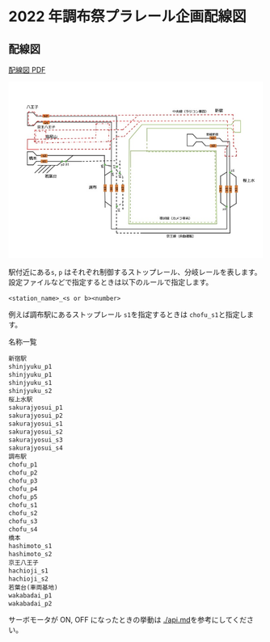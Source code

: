 # 2022 年調布祭プラレール企画配線図

## 配線図

[配線図 PDF](./chofufes2022-map.pdf)

![配線図](./chofufes2022-map.jpg)

駅付近にある`s`, `p` はそれぞれ制御するストップレール、分岐レールを表します。
設定ファイルなどで指定するときは以下のルールで指定します。

```text
<station_name>_<s or b><number>
```

例えば調布駅にあるストップレール `s1`を指定するときは `chofu_s1`と指定します。


名称一覧
```
新宿駅
shinjyuku_p1
shinjyuku_p1
shinjyuku_s1
shinjyuku_s2
桜上水駅
sakurajyosui_p1
sakurajyosui_p2
sakurajyosui_s1
sakurajyosui_s2
sakurajyosui_s3
sakurajyosui_s4
調布駅
chofu_p1
chofu_p2
chofu_p3
chofu_p4
chofu_p5
chofu_s1
chofu_s2
chofu_s3
chofu_s4
橋本
hashimoto_s1
hashimoto_s2
京王八王子
hachioji_s1
hachioji_s2
若葉台(車両基地)
wakabadai_p1
wakabadai_p2
```

サーボモータが ON, OFF になったときの挙動は [./api.md](https://github.com/ueckoken/plarail2021-soft/blob/main/docs/api.md#client---control-external)を参考にしてください。
